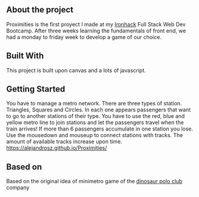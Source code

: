 ## About the project

Proximities is the first proyect I made at my [Ironhack](https://www.ironhack.com/) Full Stack Web Dev Bootcamp. After three weeks learning the fundamentals of front end, we had a monday to friday week to develop a game of our choice.

## Built With

This project is built upon canvas and a lots of javascript.

## Getting Started

You have to manage a metro network.
There are three types of station. Triangles, Squares and Circles. In each one appears passengers that want to go to another stations of their type.
You have to use the red, blue and yellow metro line to join stations and let the passengers travel when the train arrives!
If more than 6 passengers accumulate in one station you lose.
Use the mousedown and mouseup to connect stations with tracks. The amount of available tracks increase upon time.
https://alejandrosz.github.io/Proximities/

## Based on
Based on the original idea of minimetro game of the [dinosaur polo club](https://dinopoloclub.com/) company
